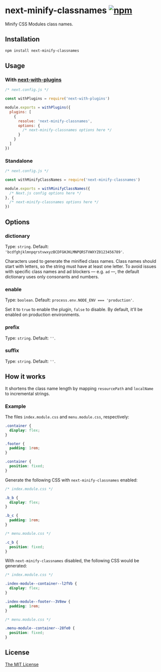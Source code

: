 # next-minify-classnames [![npm][1]][2]

Minify CSS Modules class names.

## Installation

```sh
npm install next-minify-classnames
```

## Usage

### With [next-with-plugins][3]

```js
/* next.config.js */

const withPlugins = require('next-with-plugins')

module.exports = withPlugins({
  plugins: [
    {
      resolve: 'next-minify-classnames',
      options: {
        /* next-minify-classnames options here */
      }
    }
  ]
})
```

### Standalone

```js
/* next.config.js */

const withMinifyClassNames = require('next-minify-classnames')

module.exports = withMinifyClassNames({
  /* Next.js config options here */
}, {
  /* next-minify-classnames options here */
})
```

## Options

### dictionary

Type: `string`.
Default: `'bcdfghjklmnpqrstvwxyzBCDFGHJKLMNPQRSTVWXYZ0123456789'`.

Characters used to generate the minified class names. Class names should start
with letters, so the string must have at least one letter. To avoid issues with
specific class names and ad blockers — e.g. `ad` —, the default dictionary uses
only consonants and numbers.

### enable

Type: `boolean`. Default: `process.env.NODE_ENV === 'production'`.

Set it to `true` to enable the plugin, `false` to disable. By default, it'll be
enabled on production environments.

### prefix

Type: `string`. Default: `''`.

### suffix

Type: `string`. Default: `''`.

## How it works

It shortens the class name length by mapping `resourcePath` and `localName`
to incremental strings.

### Example

The files `index.module.css` and `menu.module.css`, respectively:

```css
.container {
  display: flex;
}

.footer {
  padding: 1rem;
}
```

```css
.container {
  position: fixed;
}
```

Generate the following CSS with `next-minify-classnames` enabled:

```css
/* index.module.css */

.b_b {
  display: flex;
}

.b_c {
  padding: 1rem;
}

/* menu.module.css */

.c_b {
  position: fixed;
}
```

With `next-minify-classnames` disabled, the following CSS would be generated:

```css
/* index.module.css */

.index-module--container--l2fVb {
  display: flex;
}

.index-module--footer--3V8ew {
  padding: 1rem;
}

/* menu.module.css */

.menu-module--container--28fe0 {
  position: fixed;
}
```

## License

[The MIT License][license]

[1]: https://img.shields.io/npm/v/next-minify-classnames
[2]: https://www.npmjs.com/package/next-minify-classnames
[3]: https://github.com/stldo/next-with-plugins
[license]: ./LICENSE
